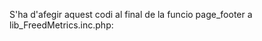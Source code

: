 S'ha d'afegir aquest codi al final de la funcio page_footer a lib_FreedMetrics.inc.php:

  <script type=\"text/javascript\">
    $(document).ready(function () {
        $('#table_History').DataTable();
    });
  </script>
